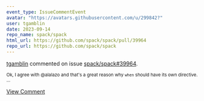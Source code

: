 ```yaml
---
event_type: IssueCommentEvent
avatar: "https://avatars.githubusercontent.com/u/299842?"
user: tgamblin
date: 2023-09-14
repo_name: spack/spack
html_url: https://github.com/spack/spack/pull/39964
repo_url: https://github.com/spack/spack
---
```


<a href='https://github.com/tgamblin' target='_blank'>tgamblin</a> commented on issue <a href='https://github.com/spack/spack/pull/39964' target='_blank'>spack/spack#39964</a>.

<small>Ok, I agree with @alalazo and that's a great reason why `when` should have its own directive....</small>

<a href='https://github.com/spack/spack/pull/39964' target='_blank'>View Comment</a>